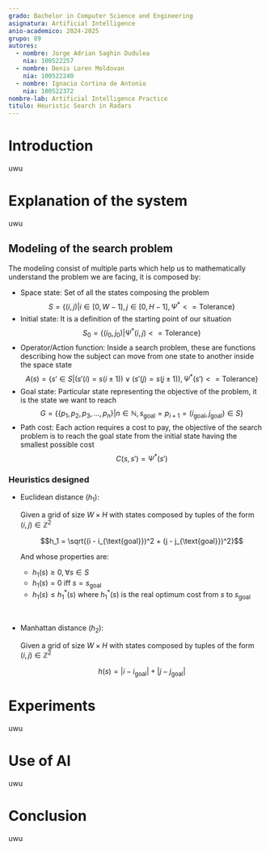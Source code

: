 ```yaml
---
grado: Bachelor in Computer Science and Engineering
asignatura: Artificial Intelligence
anio-academico: 2024-2025
grupo: 89
autores:
  - nombre: Jorge Adrian Saghin Dudulea
    nia: 100522257
  - nombre: Denis Loren Moldovan
    nia: 100522240
  - nombre: Ignacio Cortina de Antonio
    nia: 100522372
nombre-lab: Artificial Intelligence Practice
titulo: Heuristic Search in Radars
---
```


# Introduction

uwu

# Explanation of the system

uwu

## Modeling of the search problem

The modeling consist of multiple parts which help us to mathematically understand the problem we are facing, it is composed by:

- Space state: Set of all the states composing the problem
$$
S = \{(i,j) | i \in [0, W-1], j \in [0, H-1], \Psi^* <= \text{Tolerance}\}
$$
- Initial state: It is a definition of the starting point of our situation
$$
S_0 = \{(i_0, j_0) | \Psi^*  (i, j) <= \text{Tolerance}\}
$$
- Operator/Action function: Inside a search problem, these are functions describing how the subject can move from one state to another inside the space state
$$
  A(s) = \{s' \in  S  |(s'(i) = s(i \pm 1)) \lor (s'(j) = s(j \pm 1)), \Psi^*(s') <= \text{Tolerance}\}
$$
- Goal state: Particular state representing the objective of the problem, it is the state we want to reach
$$
G = \{\{p_1, p_2, p_3, ..., p_n\} | n  \in  \mathbb{N}, s_{\text{goal}} = p_{i+1} = (i_{\text{goal}}, j_{\text{goal}})  \in  S\}
$$
- Path cost: Each action requires a cost to pay, the objective of the search problem is to reach the goal state from the initial state having the smallest possible cost
$$
C(s, s') = \Psi^*(s')
$$


### Heuristics designed

- Euclidean distance $(h_1)$:
  
  Given a grid of size $W \times H$ with states composed by tuples of the form $(i, j)  \in  \mathbb{Z}^2$

  $$h_1 = \sqrt{(i - i_{\text{goal}})^2 + (j - j_{\text{goal}})^2}$$

  And whose properties are:
    - $h_1 (s) \geq 0,  \forall s \in S$
    - $h_1 (s) = 0 \text{ iff } s = s_{\text{goal}}$
    - $h_1 (s) \leq h_1^*(s)$ where $h_1^*(s)$ is the real optimum cost from $s$ to $s_{\text{goal}}$

&nbsp;

- Manhattan distance $(h_2)$:
  
  Given a grid of size $W \times H$ with states composed by tuples of the form $(i, j)  \in  \mathbb{Z}^2$
  
  $$h(s) = |i - i_{\text{goal}} | + | j - j_{\text{goal}}|$$

# Experiments

uwu

# Use of AI

uwu

# Conclusion

uwu
